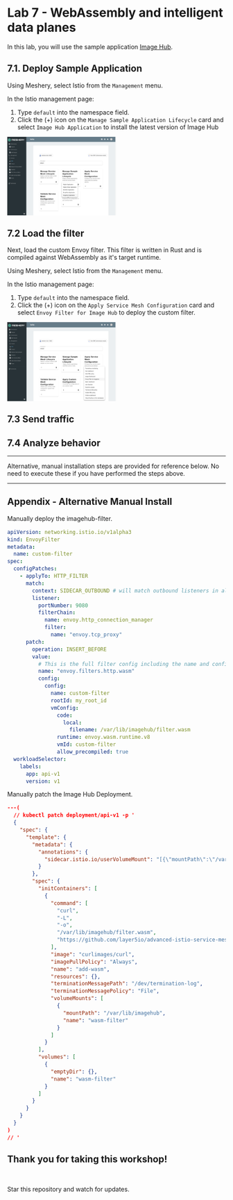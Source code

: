 # Lab 7 - WebAssembly and intelligent data planes

In this lab, you will use the sample application [Image Hub](https://github.com/layer5io/image-hub).

## 7.1. Deploy Sample Application

Using Meshery, select Istio from the `Management` menu.

In the Istio management page:

1. Type `default` into the namespace field.
1. Click the (+) icon on the `Manage Sample Application Lifecycle` card and select `Image Hub Application` to install the latest version of Image Hub

<a href="img/install-imagehub.png">
<img src="img/install-imagehub.png" width="50%" align="center" />
</a>

## 7.2 Load the filter

Next, load the custom Envoy filter. This filter is written in Rust and is compiled against WebAssembly as it's target runtime.

Using Meshery, select Istio from the `Management` menu.

In the Istio management page:

1. Type `default` into the namespace field.
1. Click the (+) icon on the `Apply Service Mesh Configuration` card and select `Envoy Filter for Image Hub` to deploy the custom filter.

<a href="img/deploy-envoyfilter.png">
<img src="img/deploy-envoyfilter.png" width="50%" align="center" />
</a>

## 7.3 Send traffic

## 7.4 Analyze behavior

<hr />

Alternative, manual installation steps are provided for reference below. No need to execute these if you have performed the steps above.

<hr />

## <a name="appendix"></a> Appendix - Alternative Manual Install

Manually deploy the imagehub-filter.

```yaml
apiVersion: networking.istio.io/v1alpha3
kind: EnvoyFilter
metadata:
  name: custom-filter
spec:
  configPatches:
    - applyTo: HTTP_FILTER
      match:
        context: SIDECAR_OUTBOUND # will match outbound listeners in all sidecars
        listener:
          portNumber: 9080
          filterChain:
            name: envoy.http_connection_manager
            filter:
              name: "envoy.tcp_proxy"
      patch:
        operation: INSERT_BEFORE
        value:
          # This is the full filter config including the name and config or typed_config section.
          name: "envoy.filters.http.wasm"
          config:
            config:
              name: custom-filter
              rootId: my_root_id
              vmConfig:
                code:
                  local:
                    filename: /var/lib/imagehub/filter.wasm
                runtime: envoy.wasm.runtime.v8
                vmId: custom-filter
                allow_precompiled: true
  workloadSelector:
    labels:
      app: api-v1
      version: v1
```

Manually patch the Image Hub Deployment.

```json
---(
  // kubectl patch deployment/api-v1 -p '
  {
    "spec": {
      "template": {
        "metadata": {
          "annotations": {
            "sidecar.istio.io/userVolumeMount": "[{\"mountPath\":\"/var/lib/imagehub\",\"name\":\"wasm-filter\"}]"
          }
        },
        "spec": {
          "initContainers": [
            {
              "command": [
                "curl",
                "-L",
                "-o",
                "/var/lib/imagehub/filter.wasm",
                "https://github.com/layer5io/advanced-istio-service-mesh-workshop/raw/master/lab-7/ratelimiter/ratelimit-filter.wasm"
              ],
              "image": "curlimages/curl",
              "imagePullPolicy": "Always",
              "name": "add-wasm",
              "resources": {},
              "terminationMessagePath": "/dev/termination-log",
              "terminationMessagePolicy": "File",
              "volumeMounts": [
                {
                  "mountPath": "/var/lib/imagehub",
                  "name": "wasm-filter"
                }
              ]
            }
          ],
          "volumes": [
            {
              "emptyDir": {},
              "name": "wasm-filter"
            }
          ]
        }
      }
    }
  }
)
// '
```

<h2>
Thank you for taking this workshop!
</h2>
<br />

Star this repository and watch for updates.
